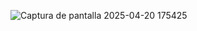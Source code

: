 ![Captura de pantalla 2025-04-20 175425](https://github.com/user-attachments/assets/0db82c61-b515-4859-9d9b-9c0afa1c65c2)
